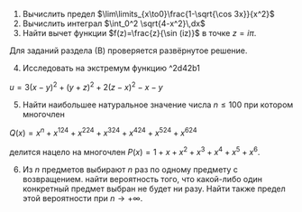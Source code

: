 
1. Вычислить предел $\lim\limits_{x\to0}\frac{1-\sqrt{\cos 3x}}{x^2}$
2. Вычислить интеграл $\int_0^2 \sqrt{4-x^2}\,dx$
3. Найти вычет функции $f(z)=\frac{z}{\sin (iz)}$ в точке $z=i\pi$.

Для заданий раздела (В) проверяется развёрнутое решение.

4. Исследовать на экстремум функцию ^2d42b1

$u = 3(x-y)^2 + (y+z)^2 + 2(z-x)^2 - x - y$

5. Найти наибольшее натуральное значение числа $n \leqslant 100$ при котором многочлен

$Q(x) = x^n + x^{124} + x^{224} + x^{324} + x^{424} + x^{524} + x^{624}$

делится нацело на многочлен $P(x) = 1 + x + x^2 + x^3 + x^4 + x^5 + x^6.$

6. Из $n$ предметов выбирают $n$ раз по одному предмету с возвращением. найти вероятность того, что какой-либо один конкретный предмет выбран не будет ни разу. Найти также предел этой вероятности при $n \to +\infty$.